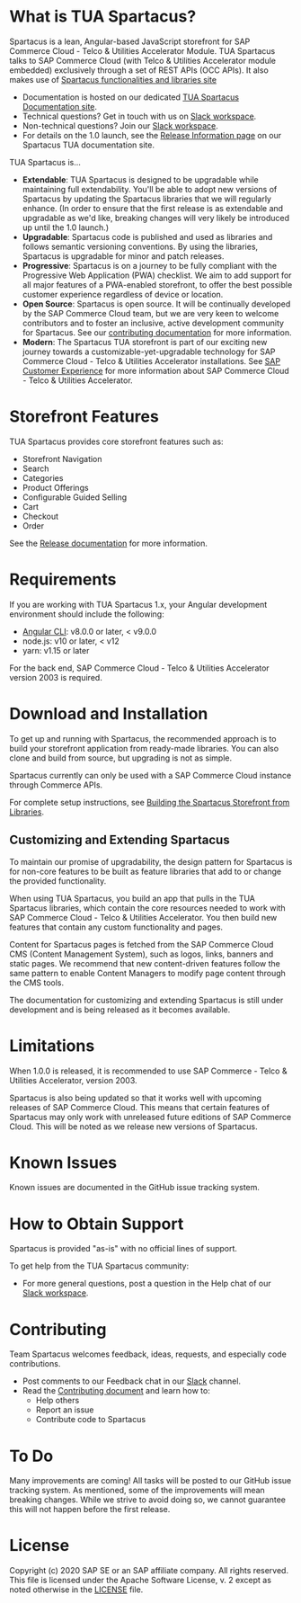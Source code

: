 <!--
SPDX-FileCopyrightText: 2020 SAP SE or an SAP affiliate company and contributors.

SPDX-License-Identifier: Apache-2.0
-->


# What is TUA Spartacus?

Spartacus is a lean, Angular-based JavaScript storefront for SAP Commerce Cloud - Telco & Utilities Accelerator Module. TUA Spartacus talks to SAP Commerce Cloud (with Telco & Utilities Accelerator module embedded) exclusively through a set of REST APIs (OCC APIs). It also makes use of [Spartacus functionalities and libraries site](https://sap.github.io/spartacus-docs/)

- Documentation is hosted on our dedicated [TUA Spartacus Documentation site](<spartacus-tua-documentation-link>).
- Technical questions? Get in touch with us on [Slack workspace](<spartacus-tua-slack-URL>).
- Non-technical questions? Join our [Slack workspace](<spartacus-tua-slack-URL>).
- For details on the 1.0 launch, see the [Release Information page](<link-to-release-information-for-version-1.0.0>) on our Spartacus TUA documentation site.

TUA Spartacus is...

- **Extendable**: TUA Spartacus is designed to be upgradable while maintaining full extendability. You'll be able to adopt new versions of Spartacus by updating the Spartacus libraries that we will regularly enhance. (In order to ensure that the first release is as extendable and upgradable as we'd like, breaking changes will very likely be introduced up until the 1.0 launch.)
- **Upgradable**: Spartacus code is published and used as libraries and follows semantic versioning conventions. By using the libraries, Spartacus is upgradable for minor and patch releases.
- **Progressive**: Spartacus is on a journey to be fully compliant with the Progressive Web Application (PWA) checklist. We aim to add support for all major features of a PWA-enabled storefront, to offer the best possible customer experience regardless of device or location.
- **Open Source**: Spartacus is open source. It will be continually developed by the SAP Commerce Cloud team, but we are very keen to welcome contributors and to foster an inclusive, active development community for Spartacus. See our [contributing documentation](CONTRIBUTING.md) for more information.
- **Modern**: The Spartacus TUA storefront is part of our exciting new journey towards a customizable-yet-upgradable technology for SAP Commerce Cloud - Telco & Utilities Accelerator installations. See [SAP Customer Experience](https://cx.sap.com/en/products/commerce) for more information about SAP Commerce Cloud - Telco & Utilities Accelerator.

# Storefront Features

TUA Spartacus provides core storefront features such as:

- Storefront Navigation
- Search
- Categories
- Product Offerings
- Configurable Guided Selling
- Cart
- Checkout
- Order

See the [Release documentation](<link-to-tua-documentation>) for more information.

# Requirements

If you are working with TUA Spartacus 1.x, your Angular development environment should include the following:

- [Angular CLI](https://angular.io/): v8.0.0 or later, < v9.0.0
- node.js: v10 or later, < v12
- yarn: v1.15 or later

For the back end, SAP Commerce Cloud - Telco & Utilities Accelerator version 2003 is required.

# Download and Installation

To get up and running with Spartacus, the recommended approach is to build your storefront application from ready-made libraries. You can also clone and build from source, but upgrading is not as simple.

Spartacus currently can only be used with a SAP Commerce Cloud instance through Commerce APIs.

For complete setup instructions, see [Building the Spartacus Storefront from Libraries](<link-to-tua-documentation-installation-guide>).

## Customizing and Extending Spartacus

To maintain our promise of upgradability, the design pattern for Spartacus is for non-core features to be built as feature libraries that add to or change the provided functionality.

When using TUA Spartacus, you build an app that pulls in the TUA Spartacus libraries, which contain the core resources needed to work with SAP Commerce Cloud - Telco & Utilities Accelerator. You then build new features that contain any custom functionality and pages.

Content for Spartacus pages is fetched from the SAP Commerce Cloud CMS (Content Management System), such as logos, links, banners and static pages. We recommend that new content-driven features follow the same pattern to enable Content Managers to modify page content through the CMS tools.

The documentation for customizing and extending Spartacus is still under development and is being released as it becomes available.



# Limitations

When 1.0.0 is released, it is recommended to use SAP Commerce - Telco & Utilities Accelerator, version 2003.

Spartacus is also being updated so that it works well with upcoming releases of SAP Commerce Cloud. This means that certain features of Spartacus may only work with unreleased future editions of SAP Commerce Cloud. This will be noted as we release new versions of Spartacus.

# Known Issues

Known issues are documented in the GitHub issue tracking system.

# How to Obtain Support

Spartacus is provided "as-is" with no official lines of support.

To get help from the TUA Spartacus community:

- For more general questions, post a question in the Help chat of our [Slack workspace](<spartacus-tua-slack-URL>).

# Contributing

Team Spartacus welcomes feedback, ideas, requests, and especially code contributions.

- Post comments to our Feedback chat in our [Slack](<spartacus-tua-slack-URL>) channel.
- Read the [Contributing document](CONTRIBUTING.md) and learn how to:
  - Help others
  - Report an issue
  - Contribute code to Spartacus



# To Do

Many improvements are coming! All tasks will be posted to our GitHub issue tracking system. As mentioned, some of the improvements will mean breaking changes. While we strive to avoid doing so, we cannot guarantee this will not happen before the first release.



# License

Copyright (c) 2020 SAP SE or an SAP affiliate company. All rights reserved.
This file is licensed under the Apache Software License, v. 2 except as noted otherwise in the [LICENSE](LICENSE) file.
